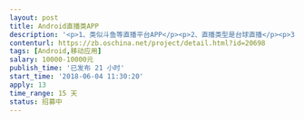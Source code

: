 ```yaml
---                
layout: post       
title: Android直播类APP           
description: '<p>1、类似斗鱼等直播平台APP</p><p>2、直播类型是台球直播</p><p>3、已经有产品原型图及UI图，ios版本已经开发完成，安卓版已经开发一小部分，可以基于之前的开发（得会kotlin语言），也可以重头开始开发</p><p>3、集成腾讯云</p><p>4、第三方支付、分享、登录</p><p>5、最好是团队，由于时间比较紧，具体情况电话私聊，谢谢</p><p>6、每周需要发一版本</p>'     
contenturl: https://zb.oschina.net/project/detail.html?id=20698      
tags: [Android,移动应用]            
salary: 10000-10000元          
publish_time: '已发布 21 小时'         
start_time: '2018-06-04 11:30:20'           
apply: 13                   
time_range: 15 天              
status: 招募中                  
---                 
```

